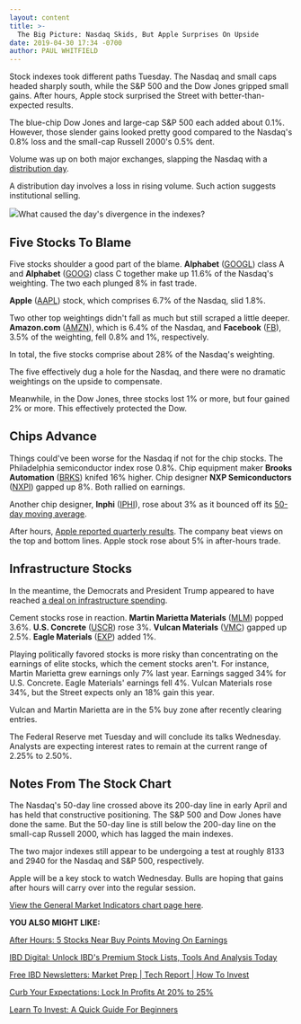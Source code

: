 ```yaml
---
layout: content
title: >-
  The Big Picture: Nasdaq Skids, But Apple Surprises On Upside
date: 2019-04-30 17:34 -0700
author: PAUL WHITFIELD
---
```






Stock indexes took different paths Tuesday. The Nasdaq and small caps headed sharply south, while the S&P 500 and the Dow Jones gripped small gains. After hours, Apple stock surprised the Street with better-than-expected results.




The blue-chip Dow Jones and large-cap S&P 500 each added about 0.1%. However, those slender gains looked pretty good compared to the Nasdaq's 0.8% loss and the small-cap Russell 2000's 0.5% dent.


Volume was up on both major exchanges, slapping the Nasdaq with a [distribution day](https://www.investors.com/how-to-invest/investors-corner/how-to-spot-stock-market-tops-track-the-distribution-days/).


A distribution day involves a loss in rising volume. Such action suggests institutional selling.


![](https://www.investors.com/wp-content/uploads/2019/04/MP043019-198x300.jpg)What caused the day's divergence in the indexes?


Five Stocks To Blame
--------------------


Five stocks shoulder a good part of the blame. **Alphabet** ([GOOGL](https://research.investors.com/quote.aspx?symbol=GOOGL)) class A and **Alphabet** ([GOOG](https://research.investors.com/quote.aspx?symbol=GOOG)) class C together make up 11.6% of the Nasdaq's weighting. The two each plunged 8% in fast trade.


**Apple** ([AAPL](https://research.investors.com/quote.aspx?symbol=AAPL)) stock, which comprises 6.7% of the Nasdaq, slid 1.8%.


Two other top weightings didn't fall as much but still scraped a little deeper. **Amazon.com** ([AMZN](https://research.investors.com/quote.aspx?symbol=AMZN)), which is 6.4% of the Nasdaq, and **Facebook** ([FB](https://research.investors.com/quote.aspx?symbol=FB)), 3.5% of the weighting, fell 0.8% and 1%, respectively.


In total, the five stocks comprise about 28% of the Nasdaq's weighting.


The five effectively dug a hole for the Nasdaq, and there were no dramatic weightings on the upside to compensate.


Meanwhile, in the Dow Jones, three stocks lost 1% or more, but four gained 2% or more. This effectively protected the Dow.


Chips Advance
-------------


Things could've been worse for the Nasdaq if not for the chip stocks. The Philadelphia semiconductor index rose 0.8%. Chip equipment maker **Brooks Automation** ([BRKS](https://research.investors.com/quote.aspx?symbol=BRKS)) knifed 16% higher. Chip designer **NXP Semiconductors** ([NXPI](https://research.investors.com/quote.aspx?symbol=NXPI)) gapped up 8%. Both rallied on earnings.


Another chip designer, **Inphi** ([IPHI](https://research.investors.com/quote.aspx?symbol=IPHI)), rose about 3% as it bounced off its [50-day moving average](https://www.investors.com/how-to-invest/investors-corner/when-to-sell-stocks-big-break-below-50-day-line-can-mark-end-of-a-huge-run/).


After hours, [Apple reported quarterly results](https://www.investors.com/news/technology/click/apple-earnings-q2-2019-apple-stock/). The company beat views on the top and bottom lines. Apple stock rose about 5% in after-hours trade.


Infrastructure Stocks
---------------------


In the meantime, the Democrats and President Trump appeared to have reached [a deal on infrastructure spending](https://www.investors.com/news/economy/trump-dems-eye-two-trillion-infrastructure-deal-martin-marietta-stock-buy-point/).


Cement stocks rose in reaction. **Martin Marietta Materials** ([MLM](https://research.investors.com/quote.aspx?symbol=MLM)) popped 3.6%. **U.S. Concrete** ([USCR](https://research.investors.com/quote.aspx?symbol=USCR)) rose 3%. **Vulcan Materials** ([VMC](https://research.investors.com/quote.aspx?symbol=VMC)) gapped up 2.5%. **Eagle Materials** ([EXP](https://research.investors.com/quote.aspx?symbol=EXP)) added 1%.


Playing politically favored stocks is more risky than concentrating on the earnings of elite stocks, which the cement stocks aren't. For instance, Martin Marietta grew earnings only 7% last year. Earnings sagged 34% for U.S. Concrete. Eagle Materials' earnings fell 4%. Vulcan Materials rose 34%, but the Street expects only an 18% gain this year.


Vulcan and Martin Marietta are in the 5% buy zone after recently clearing entries.


The Federal Reserve met Tuesday and will conclude its talks Wednesday. Analysts are expecting interest rates to remain at the current range of 2.25% to 2.50%.


Notes From The Stock Chart
--------------------------


The Nasdaq's 50-day line crossed above its 200-day line in early April and has held that constructive positioning. The S&P 500 and Dow Jones have done the same. But the 50-day line is still below the 200-day line on the small-cap Russell 2000, which has lagged the main indexes.


The two major indexes still appear to be undergoing a test at roughly 8133 and 2940 for the Nasdaq and S&P 500, respectively.


Apple will be a key stock to watch Wednesday. Bulls are hoping that gains after hours will carry over into the regular session.


[View the General Market Indicators chart page here](https://www.investors.com/wp-content/uploads/2019/04/IBD3004152456GMI2.pdf).


**YOU ALSO MIGHT LIKE:**


[After Hours: 5 Stocks Near Buy Points Moving On Earnings](https://www.investors.com/market-trend/stock-market-today/dow-jones-futures-apple-stock-amd-stock-twilio-stock/)


[IBD Digital: Unlock IBD's Premium Stock Lists, Tools And Analysis Today](https://www.investors.com/product/ibd-digital/)


[Free IBD Newsletters: Market Prep | Tech Report | How To Invest](https://shop.investors.com/offer/splashresponsive.aspx?id=newsletters-howtoinvest)


[Curb Your Expectations: Lock In Profits At 20% to 25%](https://www.investors.com/how-to-invest/investors-corner/how-to-handle-stock-market-expectations/)


[Learn To Invest: A Quick Guide For Beginners](https://www.investors.com/how-to-invest/investors-corner/learn-to-invest-in-stocks-a-quick-start-guide-for-beginners/)




